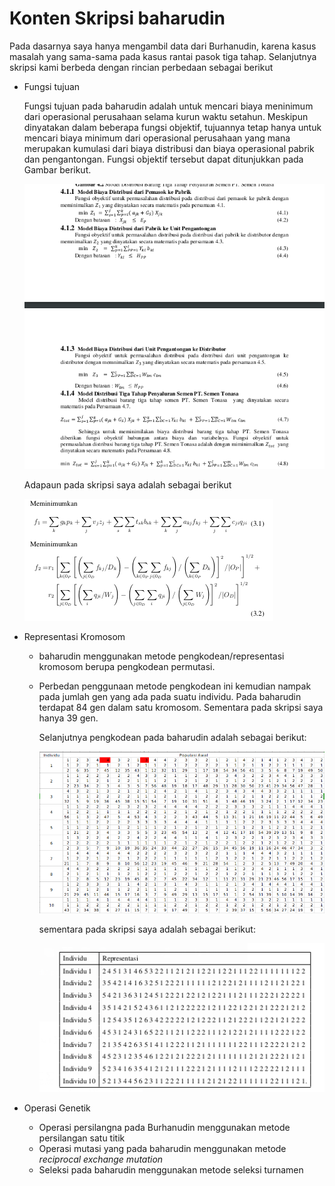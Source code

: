 # Konten Skripsi baharudin

Pada dasarnya saya hanya mengambil data dari Burhanudin, karena kasus masalah yang sama-sama pada kasus rantai pasok tiga tahap. Selanjutnya skripsi kami berbeda dengan rincian perbedaan sebagai berikut

- Fungsi tujuan

    Fungsi tujuan pada baharudin adalah untuk mencari biaya meninimum dari operasional perusahaan selama kurun waktu setahun. Meskipun dinyatakan dalam beberapa fungsi objektif, tujuannya tetap hanya untuk mencari biaya minimum dari operasional perusahaan yang mana merupakan kumulasi dari biaya distribusi dan biaya operasional pabrik dan pengantongan. Fungsi objektif tersebut dapat ditunjukkan pada Gambar berikut.

    ![andi](andi.png)

    Adapaun pada skripsi saya adalah sebagai berikut

    ![rudi](rudi.png)

- Representasi Kromosom
    - baharudin menggunakan metode pengkodean/representasi kromosom berupa pengkodean permutasi.

    - Perbedan penggunaan metode pengkodean ini kemudian nampak pada jumlah gen yang ada pada suatu individu. Pada baharudin terdapat 84 gen dalam satu kromosom. Sementara pada skripsi saya hanya 39 gen.

        Selanjutnya pengkodean pada baharudin adalah sebagai berikut:

        ![andi2](andi2.png)

        sementara pada skripsi saya adalah sebagai berikut:

        ![rudi2](rudi2.png)

- Operasi Genetik
    - Operasi persilangna pada Burhanudin menggunakan metode persilangan satu titik
    - Operasi mutasi yang pada baharudin menggunakan metode *reciprocal exchange mutation*
    - Seleksi pada baharudin menggunakan metode seleksi turnamen

